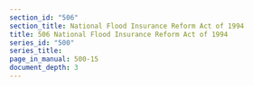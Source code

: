 ```yaml
---
section_id: "506"
section_title: National Flood Insurance Reform Act of 1994
title: 506 National Flood Insurance Reform Act of 1994
series_id: "500"
series_title: 
page_in_manual: 500-15
document_depth: 3
---
```

